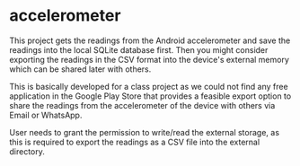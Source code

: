 # accelerometer
This project gets the readings from the Android accelerometer and save the readings into the local SQLite database first. Then you might consider exporting the readings in the CSV format into the device's external memory which can be shared later with others.

This is basically developed for a class project as we could not find any free application in the Google Play Store that provides a feasible export option to share the readings from the accelerometer of the device with others via Email or WhatsApp.

User needs to grant the permission to write/read the external storage, as this is required to export the readings as a CSV file into the external directory. 
